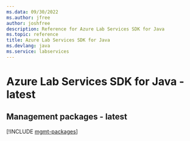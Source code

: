 ```yaml
---
ms.data: 09/30/2022
ms.author: jfree
author: joshfree
description: Reference for Azure Lab Services SDK for Java
ms.topic: reference
title: Azure Lab Services SDK for Java
ms.devlang: java
ms.service: labservices
---
```

# Azure Lab Services SDK for Java - latest

## Management packages - latest
[!INCLUDE [mgmt-packages](lab-services-mgmt-index.md)]